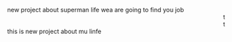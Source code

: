 new project about superman life
wea are going to find you job
<br>
<marquee>this is you style(dropDown)</marquee>
<marquee>this is you style (BUTTON)</marquee>
this is new project about mu linfe